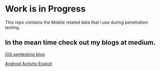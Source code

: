 <h1> Work is in Progress </h1>

This repo contains the Mobile related data that i use during penetration testing.
<h2>
In the mean time check out my blogs at medium.<br></h2>

<a href="https://aupsham98.medium.com/practical-ios-penetration-testing-a-step-by-step-guide-8214d35aaf3c">iOS pentesting blog</a> <br>

<a href="https://medium.com/@aupsham98/exploiting-android-activity-activity-android-exported-true-93ffeb263682"> Android Activity Exploit</a>

